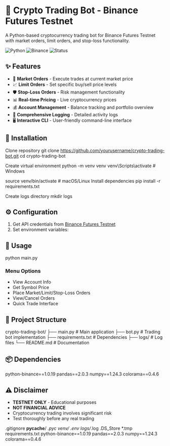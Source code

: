 # 🚀 Crypto Trading Bot - Binance Futures Testnet

A Python-based cryptocurrency trading bot for Binance Futures Testnet with market orders, limit orders, and stop-loss functionality.

![Python](https://img.shields.io/badge/python-v3.8+-blue.svg)
![Binance](https://img.shields.io/badge/Binance-Futures%20Testnet-yellow.svg)
![Status](https://img.shields.io/badge/status-Active-brightgreen.svg)

## ✨ Features

- 🛒 **Market Orders** - Execute trades at current market price
- 📈 **Limit Orders** - Set specific buy/sell price levels  
- 🛡️ **Stop-Loss Orders** - Risk management functionality
- 📊 **Real-time Pricing** - Live cryptocurrency prices
- 💰 **Account Management** - Balance tracking and portfolio overview
- 📝 **Comprehensive Logging** - Detailed activity logs
- 🖥️ **Interactive CLI** - User-friendly command-line interface

## 🔧 Installation
Clone repository
git clone https://github.com/yourusername/crypto-trading-bot.git
cd crypto-trading-bot

Create virtual environment
python -m venv venv
venv\Scripts\activate # Windows

source venv/bin/activate # macOS/Linux
Install dependencies
pip install -r requirements.txt

Create logs directory
mkdir logs
## ⚙️ Configuration

1. Get API credentials from [Binance Futures Testnet](https://testnet.binancefuture.com)
2. Set environment variables:
## 🚀 Usage
python main.py
### Menu Options
- View Account Info
- Get Symbol Price  
- Place Market/Limit/Stop-Loss Orders
- View/Cancel Orders
- Quick Trade Interface

## 📁 Project Structure
crypto-trading-bot/
├── main.py # Main application
├── bot.py # Trading bot implementation
├── requirements.txt # Dependencies
├── logs/ # Log files
└── README.md # Documentation

## 📦 Dependencies

python-binance==1.0.19
pandas==2.0.3
numpy==1.24.3
colorama==0.4.6

## ⚠️ Disclaimer

- **TESTNET ONLY** - Educational purposes
- **NOT FINANCIAL ADVICE** 
- Cryptocurrency trading involves significant risk
- Test thoroughly before any real trading

.gitignore
__pycache__/
*.pyc
venv/
.env
logs/*.log
.DS_Store
*.tmp
requirements.txt
python-binance==1.0.19
pandas==2.0.3
numpy==1.24.3
colorama==0.4.6

